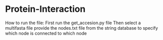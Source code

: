 # Protein-Interaction
How to run the file:
First run the get_accesion.py file
Then select a multifasta file
provide the nodes.txt file from the string database to specify which node is connected to which node
